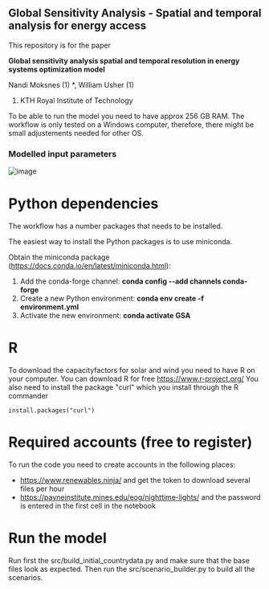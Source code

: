 ## Global Sensitivity Analysis - Spatial and temporal analysis for energy access

This repository is for the paper

**Global sensitivity analysis spatial and temporal resolution in energy systems optimization model**

Nandi Moksnes (1) *, William Usher (1)
1)	KTH Royal Institute of Technology

To be able to run the model you need to have approx 256 GB RAM. 
The workflow is only tested on a Windows computer, therefore, there might be small adjustements needed for other OS.

### Modelled input parameters

![image](https://github.com/KTH-dESA/GSA_Spatial_temporal/assets/30128518/ecde38dd-310b-4c27-9a21-9ea791614a31)


# Python dependencies
The workflow has a number packages that needs to be installed.

The easiest way to install the Python packages is to use miniconda.

Obtain the miniconda package (https://docs.conda.io/en/latest/miniconda.html):
1) Add the conda-forge channel: **conda config --add channels conda-forge**
2) Create a new Python environment: **conda env create -f environment.yml**
3) Activate the new environment: **conda activate GSA**

# R
To download the capacityfactors for solar and wind you need to have R on your computer.
You can download R for free https://www.r-project.org/
You also need to install the package "curl" which you install through the R commander
<pre><code>install.packages("curl")</code></pre>

# Required accounts (free to register)
To run the code you need to create accounts in the following places:
- https://www.renewables.ninja/ and get the token to download several files per hour
- https://payneinstitute.mines.edu/eog/nighttime-lights/ and the password is entered in the first cell in the notebook

# Run the model
Run first the src/build_initial_countrydata.py and make sure that the base files look as expected.
Then run the src/scenario_builder.py to build all the scenarios.
